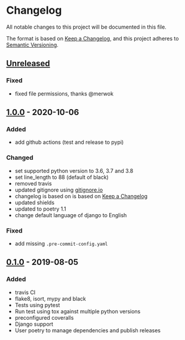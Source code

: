 # Changelog

All notable changes to this project will be documented in this file.

The format is based on [Keep a Changelog](https://keepachangelog.com/en/1.0.0/),
and this project adheres to [Semantic Versioning](https://semver.org/spec/v2.0.0.html).

## [Unreleased]

### Fixed

* fixed file permissions, thanks @merwok

## [1.0.0] - 2020-10-06

### Added

* add github actions (test and release to pypi)

### Changed

* set supported python version to 3.6, 3.7 and 3.8
* set line_length to 88 (default of black)
* removed travis
* updated gitignore using [gitignore.io](https://gitignore.io)
* changelog is based on is based on [Keep a Changelog](https://keepachangelog.com/en/1.0.0/)
* updated shields
* updated to poetry 1.1
* change default language of django to English

### Fixed

* add missing `.pre-commit-config.yaml`

## [0.1.0] - 2019-08-05

### Added

* travis CI
* flake8, isort, mypy and black
* Tests using pytest
* Run test using tox against multiple python versions
* preconfigured coveralls
* Django support
* User poetry to manage dependencies and publish releases

[Unreleased]: https://github.com/escaped/cookiecutter-pypackage/compare/1.0.0...HEAD
[1.0.0]: https://github.com/escaped/cookiecutter-pypackage/compare/0.1.0...1.0.0
[0.1.0]: https://github.com/escaped/cookiecutter-pypackage/tags/0.1.0
